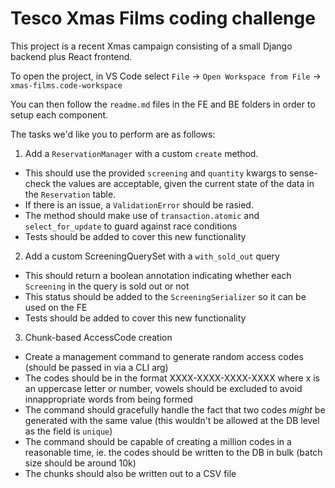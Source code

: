 # Tesco Xmas Films coding challenge

This project is a recent Xmas campaign consisting of a small Django backend plus React frontend.

To open the project, in VS Code select `File` -> `Open Workspace from File` -> `xmas-films.code-workspace`

You can then follow the `readme.md` files in the FE and BE folders in order to setup each component.

The tasks we'd like you to perform are as follows:

1. Add a `ReservationManager` with a custom `create` method.

- This should use the provided `screening` and `quantity` kwargs to sense-check the values are acceptable, given the current state of the data in the `Reservation` table.
- If there is an issue, a `ValidationError` should be rasied.
- The method should make use of `transaction.atomic` and `select_for_update` to guard against race conditions
- Tests should be added to cover this new functionality

2. Add a custom ScreeningQuerySet with a `with_sold_out` query

- This should return a boolean annotation indicating whether each `Screening` in the query is sold out or not
- This status should be added to the `ScreeningSerializer` so it can be used on the FE
- Tests should be added to cover this new functionality

3. Chunk-based AccessCode creation

- Create a management command to generate random access codes (should be passed in via a CLI arg)
- The codes should be in the format XXXX-XXXX-XXXX-XXXX where x is an uppercase letter or number, vowels should be excluded to avoid innappropriate words from being formed
- The command should gracefully handle the fact that two codes _might_ be generated with the same value (this wouldn't be allowed at the DB level as the field is `unique`)
- The command should be capable of creating a million codes in a reasonable time, ie. the codes should be written to the DB in bulk (batch size should be around 10k)
- The chunks should also be written out to a CSV file
